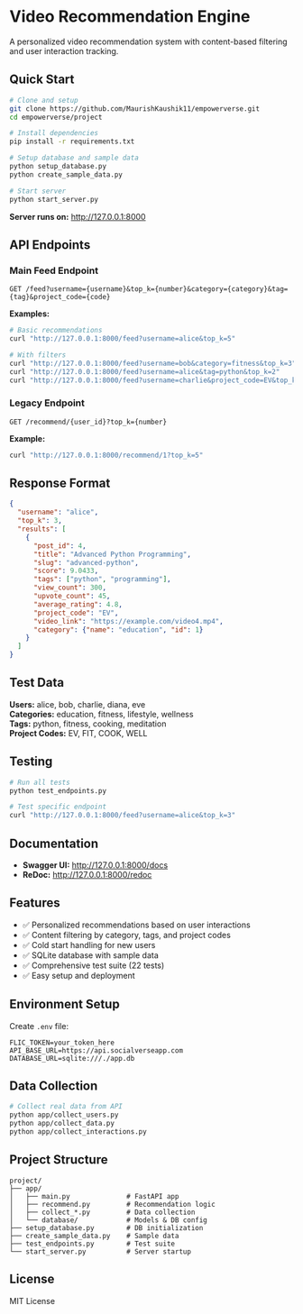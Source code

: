 # Video Recommendation Engine

A personalized video recommendation system with content-based filtering and user interaction tracking.

## Quick Start

```bash
# Clone and setup
git clone https://github.com/MaurishKaushik11/empowerverse.git
cd empowerverse/project

# Install dependencies
pip install -r requirements.txt

# Setup database and sample data
python setup_database.py
python create_sample_data.py

# Start server
python start_server.py
```

**Server runs on:** http://127.0.0.1:8000

## API Endpoints

### Main Feed Endpoint
```
GET /feed?username={username}&top_k={number}&category={category}&tag={tag}&project_code={code}
```

**Examples:**
```bash
# Basic recommendations
curl "http://127.0.0.1:8000/feed?username=alice&top_k=5"

# With filters
curl "http://127.0.0.1:8000/feed?username=bob&category=fitness&top_k=3"
curl "http://127.0.0.1:8000/feed?username=alice&tag=python&top_k=2"
curl "http://127.0.0.1:8000/feed?username=charlie&project_code=EV&top_k=3"
```

### Legacy Endpoint
```
GET /recommend/{user_id}?top_k={number}
```

**Example:**
```bash
curl "http://127.0.0.1:8000/recommend/1?top_k=5"
```

## Response Format

```json
{
  "username": "alice",
  "top_k": 3,
  "results": [
    {
      "post_id": 4,
      "title": "Advanced Python Programming",
      "slug": "advanced-python",
      "score": 9.0433,
      "tags": ["python", "programming"],
      "view_count": 300,
      "upvote_count": 45,
      "average_rating": 4.8,
      "project_code": "EV",
      "video_link": "https://example.com/video4.mp4",
      "category": {"name": "education", "id": 1}
    }
  ]
}
```

## Test Data

**Users:** alice, bob, charlie, diana, eve  
**Categories:** education, fitness, lifestyle, wellness  
**Tags:** python, fitness, cooking, meditation  
**Project Codes:** EV, FIT, COOK, WELL

## Testing

```bash
# Run all tests
python test_endpoints.py

# Test specific endpoint
curl "http://127.0.0.1:8000/feed?username=alice&top_k=3"
```

## Documentation

- **Swagger UI:** http://127.0.0.1:8000/docs
- **ReDoc:** http://127.0.0.1:8000/redoc

## Features

- ✅ Personalized recommendations based on user interactions
- ✅ Content filtering by category, tags, and project codes
- ✅ Cold start handling for new users
- ✅ SQLite database with sample data
- ✅ Comprehensive test suite (22 tests)
- ✅ Easy setup and deployment

## Environment Setup

Create `.env` file:
```env
FLIC_TOKEN=your_token_here
API_BASE_URL=https://api.socialverseapp.com
DATABASE_URL=sqlite:///./app.db
```

## Data Collection

```bash
# Collect real data from API
python app/collect_users.py
python app/collect_data.py
python app/collect_interactions.py
```

## Project Structure

```
project/
├── app/
│   ├── main.py              # FastAPI app
│   ├── recommend.py         # Recommendation logic
│   ├── collect_*.py         # Data collection
│   └── database/            # Models & DB config
├── setup_database.py        # DB initialization
├── create_sample_data.py    # Sample data
├── test_endpoints.py        # Test suite
└── start_server.py          # Server startup
```

## License

MIT License